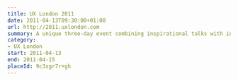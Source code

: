```yaml
---
title: UX London 2011
date: 2011-04-13T09:30:00+01:00
url: http://2011.uxlondon.com
summary: A unique three-day event combining inspirational talks with in-depth workshops presented by some of the industry’s biggest names.
category:
- UX London
start: 2011-04-13
end: 2011-04-15
placeId: 9c3xgr7r+gh
---
```

